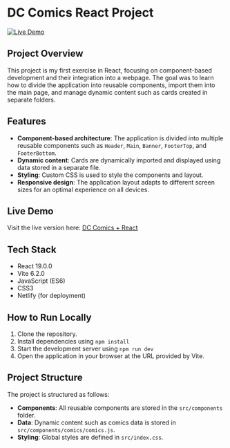 # DC Comics React Project

[![Live Demo](https://img.shields.io/badge/live-demo-green)](https://react-dc-comics.netlify.app/)

## Project Overview

This project is my first exercise in React, focusing on component-based development and their integration into a webpage. The goal was to learn how to divide the application into reusable components, import them into the main page, and manage dynamic content such as cards created in separate folders.

## Features
- **Component-based architecture**: The application is divided into multiple reusable components such as `Header`, `Main`, `Banner`, `FooterTop`, and `FooterBottom`.
- **Dynamic content**: Cards are dynamically imported and displayed using data stored in a separate file.
- **Styling**: Custom CSS is used to style the components and layout.
- **Responsive design**: The application layout adapts to different screen sizes for an optimal experience on all devices.

## Live Demo
Visit the live version here: 
[DC Comics + React](https://react-dc-comics.netlify.app/)

## Tech Stack
- React 19.0.0 
- Vite 6.2.0 
- JavaScript (ES6)
- CSS3 
- Netlify (for deployment)

## How to Run Locally
1. Clone the repository.
2. Install dependencies using `npm install`
3. Start the development server using `npm run dev`
4. Open the application in your browser at the URL provided by Vite.

## Project Structure
The project is structured as follows:
- **Components**: All reusable components are stored in the `src/components` folder.
- **Data**: Dynamic content such as comics data is stored in `src/components/comics/comics.js`.
- **Styling**: Global styles are defined in `src/index.css`.


